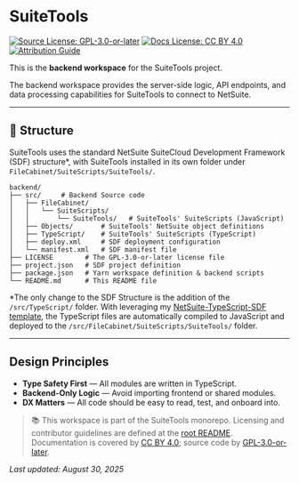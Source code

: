 # SuiteTools

<!-- License badges: keep in sync with LICENSE and LICENSE-DOCS.md -->
[![Source License: GPL-3.0-or-later](https://img.shields.io/badge/License-GPLv3+-blue.svg)](./LICENSE)
[![Docs License: CC BY 4.0](https://img.shields.io/badge/Docs%20License-CC%20BY%204.0-lightgrey.svg)](../LICENSE-DOCS.md)
[![Attribution Guide](https://img.shields.io/badge/Attribution%20Formats-docs%2FATTRIBUTION.md-blue)](../docs/ATTRIBUTION.md)

This is the **backend workspace** for the SuiteTools project.

The backend workspace provides the server-side logic, API endpoints, and data processing capabilities for SuiteTools to connect to NetSuite.

---

## 🧱 Structure

SuiteTools uses the standard NetSuite SuiteCloud Development Framework (SDF) structure*, with SuiteTools installed in its own folder under `FileCabinet/SuiteScripts/SuiteTools/`.

```plaintext
backend/
├── src/     # Backend Source code
│   ├── FileCabinet/
│   │   └── SuiteScripts/
│   │       └── SuiteTools/   # SuiteTools' SuiteScripts (JavaScript)
│   ├── Objects/       # SuiteTools' NetSuite object definitions
│   ├── TypeScript/    # SuiteTools' SuiteScripts (TypeScript)
│   ├── deploy.xml     # SDF deployment configuration
│   └── manifest.xml   # SDF manifest file
├── LICENSE        # The GPL-3.0-or-later license file
├── project.json   # SDF project definition
├── package.json   # Yarn workspace definition & backend scripts
└── README.md      # This README file
```

*The only change to the SDF Structure is the addition of the `/src/TypeScript/` folder.  With leveraging my [NetSuite-TypeScript-SDF template](https://github.com/mattplant/NetSuite-TypeScript-SDF), the TypeScript files are automatically compiled to JavaScript and deployed to the `/src/FileCabinet/SuiteScripts/SuiteTools/` folder.

---

## Design Principles

- **Type Safety First** — All modules are written in TypeScript.
- **Backend-Only Logic** — Avoid importing frontend or shared modules.
- **DX Matters** — All code should be easy to read, test, and onboard into.

> 📚 This workspace is part of the SuiteTools monorepo.
> Licensing and contributor guidelines are defined at the [root README](../README.md).
> Documentation is covered by [CC BY 4.0](../LICENSE-DOCS.md); source code by [GPL-3.0-or-later](../LICENSE).

_Last updated: August 30, 2025_
